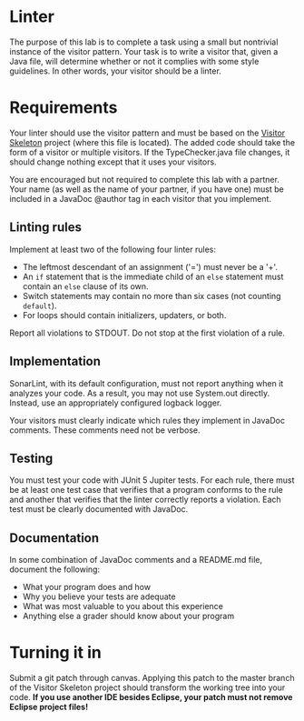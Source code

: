 # Linter

The purpose of this lab is to complete a task using a small but nontrivial instance of the visitor pattern. Your task is to write a visitor that, given a Java file, will determine whether or not it complies with some style guidelines. In other words, your visitor should be a linter.

# Requirements

Your linter should use the visitor pattern and must be based on the [Visitor Skeleton](https://bitbucket.org/byucs329/visitor-skeleton) project (where this file is located). The added code should take the form of a visitor or multiple visitors. If the TypeChecker.java file changes, it should change nothing except that it uses your visitors.

You are encouraged but not required to complete this lab with a partner. Your name (as well as the name of your partner, if you have one) must be included in a JavaDoc @author tag in each visitor that you implement.

## Linting rules

Implement at least two of the following four linter rules:

* The leftmost descendant of an assignment ('=') must never be a '+'.
* An `if` statement that is the immediate child of an `else` statement must contain an `else` clause of its own.
* Switch statements may contain no more than six cases (not counting `default`).
* For loops should contain initializers, updaters, or both.

Report all violations to STDOUT. Do not stop at the first violation of a rule.

## Implementation

SonarLint, with its default configuration, must not report anything when it analyzes your code. As a result, you may not use System.out directly. Instead, use an appropriately configured logback logger.

Your visitors must clearly indicate which rules they implement in JavaDoc comments. These comments need not be verbose.

## Testing

You must test your code with JUnit 5 Jupiter tests. For each rule, there must be at least one test case that verifies that a program conforms to the rule and another that verifies that the linter correctly reports a violation. Each test must be clearly documented with JavaDoc.

## Documentation

In some combination of JavaDoc comments and a README.md file, document the following:

* What your program does and how
* Why you believe your tests are adequate
* What was most valuable to you about this experience
* Anything else a grader should know about your program

# Turning it in

Submit a git patch through canvas. Applying this patch to the master branch of the Visitor Skeleton project should transform the working tree into your code. **If you use another IDE besides Eclipse, your patch must not remove Eclipse project files!**
